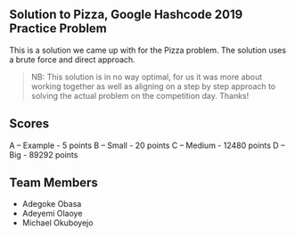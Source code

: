 ## Solution to Pizza, Google Hashcode 2019 Practice Problem
This is a solution we came up with for the Pizza problem. The solution uses a brute force and direct approach.

>NB: This solution is in no way optimal, for us it was more about working together as well as aligning on a step by step approach to solving the actual problem on the competition day. Thanks! 

## Scores
A – Example - 5 points
B – Small - 20 points
C – Medium - 12480 points
D – Big - 89292 points


## Team Members
- Adegoke Obasa
- Adeyemi Olaoye
- Michael Okuboyejo
